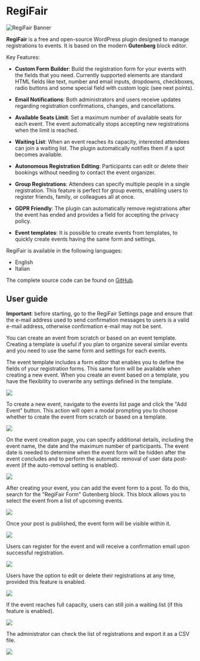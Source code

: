 # RegiFair

![RegiFair Banner](./assets/regi-fair-banner.jpg)

**RegiFair** is a free and open-source WordPress plugin designed to manage registrations to events. It is based on the modern **Gutenberg** block editor.

Key Features:

* **Custom Form Builder**: Build the registration form for your events with the fields that you need. Currently supported elements are standard HTML fields like text, number and email inputs, dropdowns, checkboxes, radio buttons and some special field with custom logic (see next points).

* **Email Notifications**: Both administrators and users receive updates regarding registration confirmations, changes, and cancellations.

* **Available Seats Limit**: Set a maximum number of available seats for each event. The event automatically stops accepting new registrations when the limit is reached.

* **Waiting List**: When an event reaches its capacity, interested attendees can join a waiting list. The plugin automatically notifies them if a spot becomes available.

* **Autonomous Registration Editing**: Participants can edit or delete their bookings without needing to contact the event organizer.

* **Group Registrations**: Attendees can specify multiple people in a single registration. This feature is perfect for group events, enabling users to register friends, family, or colleagues all at once.

* **GDPR Friendly**: The plugin can automatically remove registrations after the event has ended and provides a field for accepting the privacy policy.

* **Event templates**: It is possible to create events from templates, to quickly create events having the same form and settings.

RegiFair is available in the following languages:

* English
* Italian

The complete source code can be found on [GitHub](https://github.com/zonia3000/regi-fair).

## User guide

**Important**: before starting, go to the RegiFair Settings page and ensure that the e-mail address used to send confirmation messages to users is a valid e-mail address, otherwise confirmation e-mail may not be sent.

You can create an event from scratch or based on an event template. Creating a template is useful if you plan to organize several similar events and you need to use the same form and settings for each events.

The event template includes a form editor that enables you to define the fields of your registration forms. This same form will be available when creating a new event. When you create an event based on a template, you have the flexibility to overwrite any settings defined in the template.

![](./assets/regi-fair-template.png)

To create a new event, navigate to the events list page and click the "Add Event" button. This action will open a modal prompting you to choose whether to create the event from scratch or based on a template.

![](./assets/regi-fair-create-event-modal.png)

On the event creation page, you can specify additional details, including the event name, the date and the maximum number of participants. The event date is needed to determine when the event form will be hidden after the event concludes and to perform the automatic removal of user data post-event (if the auto-removal setting is enabled).

![](./assets/regi-fair-create-event.png)

After creating your event, you can add the event form to a post. To do this, search for the "RegiFair Form" Gutenberg block. This block allows you to select the event from a list of upcoming events.

![](./assets/regi-fair-select-event.png)

Once your post is published, the event form will be visible within it.

![](./assets/regi-fair-event-form.png)

Users can register for the event and will receive a confirmation email upon successful registration.

![](./assets/regi-fair-confirmation-email.png)

Users have the option to edit or delete their registrations at any time, provided this feature is enabled.

![](./assets/regi-fair-registration-editing.png)

If the event reaches full capacity, users can still join a waiting list (if this feature is enabled).

![](./assets/regi-fair-waiting-list.png)

The administrator can check the list of registrations and export it as a CSV file.

![](./assets/regi-fair-registrations.png)
